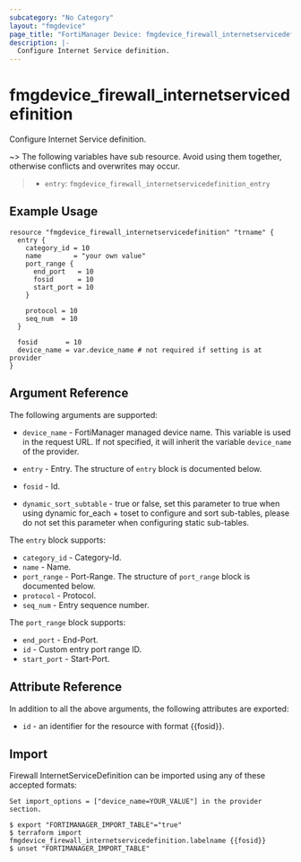 ```yaml
---
subcategory: "No Category"
layout: "fmgdevice"
page_title: "FortiManager Device: fmgdevice_firewall_internetservicedefinition"
description: |-
  Configure Internet Service definition.
---
```


# fmgdevice_firewall_internetservicedefinition
Configure Internet Service definition.

~> The following variables have sub resource. Avoid using them together, otherwise conflicts and overwrites may occur.
>- `entry`: `fmgdevice_firewall_internetservicedefinition_entry`



## Example Usage

```hcl
resource "fmgdevice_firewall_internetservicedefinition" "trname" {
  entry {
    category_id = 10
    name        = "your own value"
    port_range {
      end_port   = 10
      fosid      = 10
      start_port = 10
    }

    protocol = 10
    seq_num  = 10
  }

  fosid       = 10
  device_name = var.device_name # not required if setting is at provider
}
```

## Argument Reference


The following arguments are supported:

* `device_name` - FortiManager managed device name. This variable is used in the request URL. If not specified, it will inherit the variable `device_name` of the provider.

* `entry` - Entry. The structure of `entry` block is documented below.
* `fosid` - Id.
* `dynamic_sort_subtable` - true or false, set this parameter to true when using dynamic for_each + toset to configure and sort sub-tables, please do not set this parameter when configuring static sub-tables.

The `entry` block supports:

* `category_id` - Category-Id.
* `name` - Name.
* `port_range` - Port-Range. The structure of `port_range` block is documented below.
* `protocol` - Protocol.
* `seq_num` - Entry sequence number.

The `port_range` block supports:

* `end_port` - End-Port.
* `id` - Custom entry port range ID.
* `start_port` - Start-Port.


## Attribute Reference

In addition to all the above arguments, the following attributes are exported:
* `id` - an identifier for the resource with format {{fosid}}.

## Import

Firewall InternetServiceDefinition can be imported using any of these accepted formats:
```
Set import_options = ["device_name=YOUR_VALUE"] in the provider section.

$ export "FORTIMANAGER_IMPORT_TABLE"="true"
$ terraform import fmgdevice_firewall_internetservicedefinition.labelname {{fosid}}
$ unset "FORTIMANAGER_IMPORT_TABLE"
```

